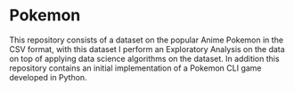 # Pokemon
This repository consists of a dataset on the popular Anime Pokemon in the CSV format, with this dataset I perform an Exploratory Analysis on the data on top of applying data science algorithms  on the dataset. In addition this repository contains an initial implementation of a Pokemon CLI game developed in Python.
